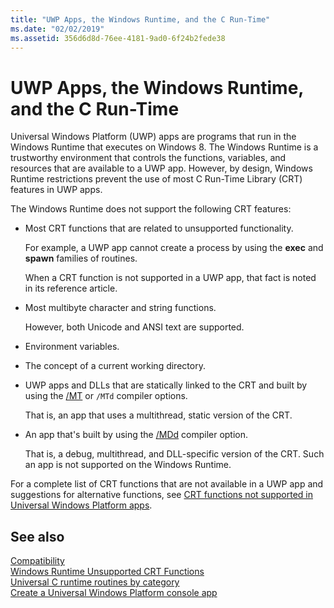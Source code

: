```yaml
---
title: "UWP Apps, the Windows Runtime, and the C Run-Time"
ms.date: "02/02/2019"
ms.assetid: 356d6d8d-76ee-4181-9ad0-6f24b2fede38
---
```

# UWP Apps, the Windows Runtime, and the C Run-Time

Universal Windows Platform (UWP) apps are programs that run in the Windows Runtime that executes on Windows 8. The Windows Runtime is a trustworthy environment that controls the functions, variables, and resources that are available to a UWP app. However, by design, Windows Runtime restrictions prevent the use of most C Run-Time Library (CRT) features in UWP apps.

The Windows Runtime does not support the following CRT features:

- Most CRT functions that are related to unsupported functionality.

   For example, a UWP app cannot create a process by using the **exec** and **spawn** families of routines.

   When a CRT function is not supported in a UWP app, that fact is noted in its reference article.

- Most multibyte character and string functions.

   However, both Unicode and ANSI text are supported.

- Environment variables.

- The concept of a current working directory.

- UWP apps and DLLs that are statically linked to the CRT and built by using the [/MT](../build/reference/md-mt-ld-use-run-time-library.md) or `/MTd` compiler options.

   That is, an app that uses a multithread, static version of the CRT.

- An app that's built by using the [/MDd](../build/reference/md-mt-ld-use-run-time-library.md) compiler option.

   That is, a debug, multithread, and DLL-specific version of the CRT. Such an app is not supported on the Windows Runtime.

For a complete list of CRT functions that are not available in a UWP app and suggestions for alternative functions, see [CRT functions not supported in Universal Windows Platform apps](../cppcx/crt-functions-not-supported-in-universal-windows-platform-apps.md).

## See also

[Compatibility](../c-runtime-library/compatibility.md)<br/>
[Windows Runtime Unsupported CRT Functions](../c-runtime-library/windows-runtime-unsupported-crt-functions.md)<br/>
[Universal C runtime routines by category](../c-runtime-library/run-time-routines-by-category.md)<br/>
[Create a Universal Windows Platform console app](/windows/uwp/launch-resume/console-uwp)

